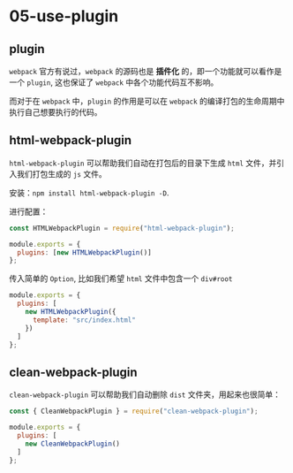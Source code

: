 # 05-use-plugin
## plugin
`webpack` 官方有说过，`webpack` 的源码也是 **插件化** 的，即一个功能就可以看作是一个 `plugin`, 这也保证了 `webpack` 中各个功能代码互不影响。

而对于在 `webpack` 中，`plugin` 的作用是可以在 `webpack` 的编译打包的生命周期中执行自己想要执行的代码。
## html-webpack-plugin
`html-webpack-plugin` 可以帮助我们自动在打包后的目录下生成 `html` 文件，并引入我们打包生成的 `js` 文件。

安装：`npm install html-webpack-plugin -D`. 

进行配置：
``` javascript
const HTMLWebpackPlugin = require("html-webpack-plugin");

module.exports = {
  plugins: [new HTMLWebpackPlugin()]
};
```

传入简单的 `Option`, 比如我们希望 `html` 文件中包含一个 `div#root`

``` javascript
module.exports = {
  plugins: [
    new HTMLWebpackPlugin({
      template: "src/index.html"
    })
  ]
};

```
## clean-webpack-plugin
`clean-webpack-plugin` 可以帮助我们自动删除 `dist` 文件夹，用起来也很简单：

``` javascript
const { CleanWebpackPlugin } = require("clean-webpack-plugin");

module.exports = {
  plugins: [
    new CleanWebpackPlugin()
  ]
};

```
